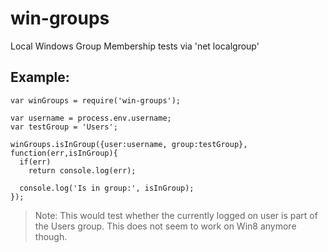 win-groups
==========

Local Windows Group Membership tests via 'net localgroup'

## Example:

    var winGroups = require('win-groups');

    var username = process.env.username;
    var testGroup = 'Users';

    winGroups.isInGroup({user:username, group:testGroup}, function(err,isInGroup){
      if(err)
        return console.log(err);

      console.log('Is in group:', isInGroup);
    });

> Note: This would test whether the currently logged on user is part of the Users group. This does not seem to work on Win8 anymore though. 